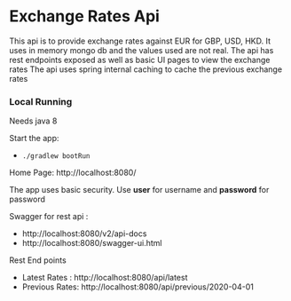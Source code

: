 # Exchange Rates Api
This api is to provide exchange rates against EUR for GBP, USD, HKD.
It uses in memory mongo db and the values used are not real.
The api has rest endpoints exposed as well as basic UI pages to view the exchange rates
The api uses spring internal caching to cache the previous exchange rates
### Local Running
Needs java 8

Start the app:

* `./gradlew bootRun`

Home Page:  http://localhost:8080/

The app uses basic security. Use  **user** for username and **password** for password

Swagger for rest api : 
* http://localhost:8080/v2/api-docs
* http://localhost:8080/swagger-ui.html

Rest End points

* Latest Rates : http://localhost:8080/api/latest
* Previous Rates: http://localhost:8080/api/previous/2020-04-01

